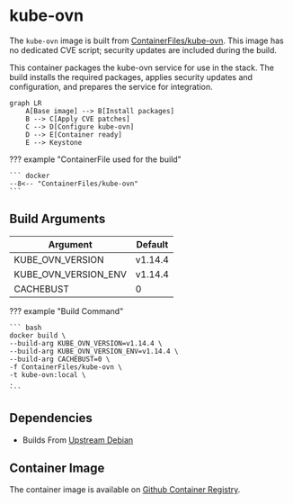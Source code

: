 # kube-ovn

The `kube-ovn` image is built from [ContainerFiles/kube-ovn](https://github.com/rackerlabs/genestack-images/blob/main/ContainerFiles/kube-ovn). This image has no dedicated CVE script; security updates are included during the build.

This container packages the kube-ovn service for use in the stack. The build installs the required packages, applies security updates and configuration, and prepares the service for integration.

``` mermaid
graph LR
    A[Base image] --> B[Install packages]
    B --> C[Apply CVE patches]
    C --> D[Configure kube-ovn]
    D --> E[Container ready]
    E --> Keystone
```

??? example "ContainerFile used for the build"

    ``` docker
    --8<-- "ContainerFiles/kube-ovn"
    ```

## Build Arguments

| Argument | Default |
| --- | --- |
| KUBE_OVN_VERSION | v1.14.4 |
| KUBE_OVN_VERSION_ENV | v1.14.4 |
| CACHEBUST | 0 |

??? example "Build Command"

    ``` bash
    docker build \
    --build-arg KUBE_OVN_VERSION=v1.14.4 \
    --build-arg KUBE_OVN_VERSION_ENV=v1.14.4 \
    --build-arg CACHEBUST=0 \
    -f ContainerFiles/kube-ovn \
    -t kube-ovn:local \
    .
    ```

## Dependencies

- Builds From [Upstream Debian](https://hub.docker.com/_/debian)

## Container Image

The container image is available on [Github Container Registry](https://github.com/rackerlabs/genestack-images/pkgs/container/genestack-images%2Fkube-ovn).
